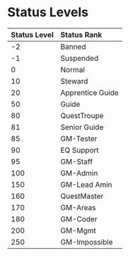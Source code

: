 # Status Levels

| Status Level | Status Rank |
| :--- | :--- |
| -2 | Banned |
| -1 | Suspended |
| 0 | Normal |
| 10 | Steward |
| 20 | Apprentice Guide |
| 50 | Guide |
| 80 | QuestTroupe |
| 81 | Senior Guide |
| 85 | GM-Tester |
| 90 | EQ Support |
| 95 | GM-Staff |
| 100 | GM-Admin |
| 150 | GM-Lead Amin |
| 160 | QuestMaster |
| 170 | GM-Areas |
| 180 | GM-Coder |
| 200 | GM-Mgmt |
| 250 | GM-Impossible |

